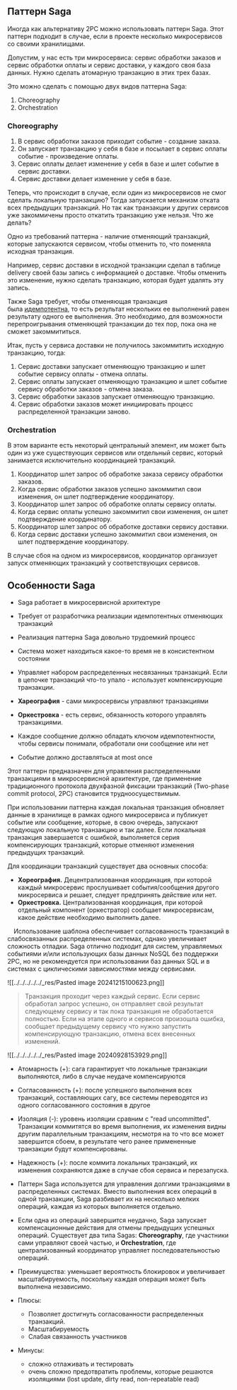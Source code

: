 ## Паттерн Saga

Иногда как альтернативу 2PC можно использовать паттерн Saga. Этот паттерн подходит в случае, если в проекте несколько микросервисов со своими хранилищами.

Допустим, у нас есть три микросервиса: сервис обработки заказов и сервис обработки оплаты и сервис доставки, у каждого своя база данных. Нужно сделать атомарную транзакцию в этих трех базах.

Это можно сделать с помощью двух видов паттерна Saga:

1. Choreography
2. Orchestration

### Choreography

1. В сервис обработки заказов приходит событие - создание заказа.
2. Он запускает транзакцию у себя в базе и посылает в сервис оплаты событие - произведение оплаты.
3. Сервис оплаты делает изменение у себя в базе и шлет событие в сервис доставки.
4. Сервис доставки делает изменение у себя в базе.

Теперь, что происходит в случае, если один из микросервисов не смог сделать локальную транзакцию? Тогда запускается механизм отката всех предыдущих транзакций. Но так как транзакции у других сервисов уже закоммичены просто откатить транзакцию уже нельзя. Что же делать?

Одно из требований паттерна - наличие отменяющий транзакций, которые запускаются сервисом, чтобы отменить то, что поменяла исходная транзакция.

Например, сервис доставки в исходной транзакции сделал в таблице delivery своей базы запись с информацией о доставке. Чтобы отменить это изменение, нужно сделать транзакцию, которая будет удалять эту запись.

Также Saga требует, чтобы отменяющая транзакция была [идемпотентна](https://ru.wikipedia.org/wiki/%D0%98%D0%B4%D0%B5%D0%BC%D0%BF%D0%BE%D1%82%D0%B5%D0%BD%D1%82%D0%BD%D0%BE%D1%81%D1%82%D1%8C), то есть результат нескольких ее выполнений равен результату одного ее выполнения. Это необходимо, для возможности перепроигрывания отменяющей транзакции до тех пор, пока она не сможет закоммититься.

Итак, пусть у сервиса доставки не получилось закоммитить исходную транзакцию, тогда:

1. Сервис доставки запускает отменяющую транзакцию и шлет событие сервису оплаты - отмена оплаты.
2. Сервис оплаты запускает отменяющую транзакцию и шлет событие сервису обработки заказов - отмена заказа.
3. Сервис обработки заказов запускает отменяющую транзакцию.
4. Сервис обработки заказов может инициировать процесс распределенной транзакции заново.

### Orchestration

В этом варианте есть некоторый центральный элемент, им может быть один из уже существующих сервисов или отдельный сервис, который занимается исключительно координацией транзакций.

1. Координатор шлет запрос об обработке заказа сервису обработки заказов.
2. Когда сервис обработки заказов успешно закоммитил свои изменения, он шлет подтверждение координатору.
3. Координатор шлет запрос об обработке оплаты сервису оплаты.
4. Когда сервис оплаты успешно закоммитил свои изменения, он шлет подтверждение координатору.
5. Координатор шлет запрос об обработке доставки сервису доставки.
6. Когда сервис доставки успешно закоммитил свои изменения, он шлет подтверждение координатору.

В случае сбоя на одном из микросервисов, координатор организует запуск отменяющих транзакций у соответствующих сервисов.

## Особенности Saga

- Saga работает в микросервисной архитектуре
- Требует от разработчика реализации идемпотентных отменяющих транзакций
- Реализация паттерна Saga довольно трудоемкий процесс
- Система может находиться какое-то время не в консистентном состоянии

- Управляет набором распределенных несвязанных транзакций. Если в цепочке транзакций что-то упало - использует компенсирующие транзакции.
- **Хареография** - сами микросервисы управляют транзакциями
- **Оркестровка** - есть сервис, обязанность которого управлять транзакциями.
- Каждое сообщение должно обладать ключом идемпотентности, чтобы сервисы понимали, обработали они сообщение или нет
- Событие должно доставляться at most once

Этот паттерн предназначен для управления распределенными транзакциями в микросервисной архитектуре, где применение традиционного протокола двухфазной фиксации транзакций (Two-phase commit protocol, 2PC) становится трудноосуществимым.

При использовании паттерна каждая локальная транзакция обновляет данные в хранилище в рамках одного микросервиса и публикует событие или сообщение, которые, в свою очередь, запускают следующую локальную транзакцию и так далее. Если локальная транзакция завершается с ошибкой, выполняется серия компенсирующих транзакций, которые отменяют изменения предыдущих транзакций.

Для координации транзакций существует два основных способа:

- **Хореография.** Децентрализованная координация, при которой каждый микросервис прослушивает события/сообщения другого микросервиса и решает, следует предпринять действие или нет.
- **Оркестровка.** Централизованная координация, при которой отдельный компонент (оркестратор) сообщает микросервисам, какое действие необходимо выполнить далее.

⠀ Использование шаблона обеспечивает согласованность транзакций в слабосвязанных распределенных системах, однако увеличивает сложность отладки. Saga отлично подходит для систем, управляемых событиями и/или использующих базы данных NoSQL без поддержки 2PC, но не рекомендуется при использовании баз данных SQL и в системах с циклическими зависимостями между сервисами.

![[../../../../../_res/Pasted image 20241215100623.png]]


>Транзакция проходит через каждый сервис. Если сервис обработал запрос успешно, он отправляет свой результат следующему сервису и так пока транзакция не обработается полностью. Если на этапе одного и сервисов произошла ошибка, сообщает предыдущему сервису что нужно запустить компенсирующую транзакцию, отмена всех внесенных изменений.

![[../../../../../_res/Pasted image 20240928153929.png]]

- Атомарность (+): сага гарантирует что локальные транзакции выполняются, либо в случае неудаче компенсируются
- Согласованность (+): после успешного выполнения всех транзакций, составляющих сагу, все системы переводятся из одного согласованного состояния в другое
- Изоляция (-): уровень изоляции сравним с "read uncommitted". Транзакции коммитятся во время выполнения, их изменения видны другим параллельным транзакциям, несмотря на то что все может завершится сбоем, в результате чего ранее примененные транзакции будут компенсированы. 
- Надежность (+): после коммита локальных транзакций, их изменения сохраняются даже в случае сбоя сервиса и перезапуска.


- Паттерн Saga используется для управления долгими транзакциями в распределенных системах. Вместо выполнения всех операций в одной транзакции, Saga разбивает их на несколько мелких операций, каждая из которых выполняется отдельно.
- Если одна из операций завершится неудачно, Saga запускает компенсационные действия для отмены предыдущих успешных операций. Существует два типа Sagas: **Choreography**, где участники сами управляют своей частью, и **Orchestration**, где централизованный координатор управляет последовательностью операций.
- Преимущества: уменьшает вероятность блокировок и увеличивает масштабируемость, поскольку каждая операция может быть выполнена независимо.


- Плюсы:
	- Позволяет достигнуть согласованности распределенных транзакций.
	- Масштабируемость
	- Слабая связанность участников
- Минусы:
	- сложно отлаживать и тестировать
	- очень сложно предотвратить проблемы, которые решаются изоляциями (lost update, dirty read, non-repeatable read)